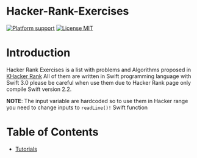 # Hacker-Rank-Exercises

[![Platform support](https://img.shields.io/badge/platform-ios%20%7C%20osx%20%7C%20tvos%20%7C%20watchos-lightgrey.svg?style=flat-square)](https://github.com/gorozco58/Hacker-Rank-Exercises/blob/master/LICENSE.md) [![License MIT](https://img.shields.io/badge/license-MIT-blue.svg?style=flat-square)](https://github.com/gorozco58/Hacker-Rank-Exercises/blob/master/LICENSE.md)

# Introduction

Hacker Rank Exercises is a list with problems and Algorithms proposed in [KHacker Rank](https://www.hackerrank.com) All of them are written in Swift programming language with Swift 3.0 please be careful when use them due to Hacker Rank page only compile Swift version 2.2.

**NOTE**: The input variable are hardcoded so to use them in Hacker range you need to change inputs to `readLine()!` Swift function  

# Table of Contents

- [Tutorials](https://github.com/gorozco58/Hacker-Rank-Exercises/tree/master/Tutorials)

